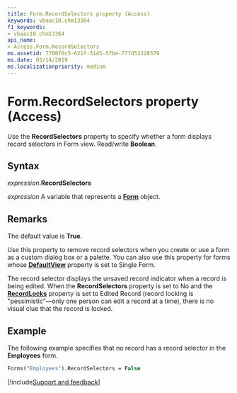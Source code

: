 ```yaml
---
title: Form.RecordSelectors property (Access)
keywords: vbaac10.chm13364
f1_keywords:
- vbaac10.chm13364
api_name:
- Access.Form.RecordSelectors
ms.assetid: 7700f0c5-621f-5145-57be-777d53228379
ms.date: 03/14/2019
ms.localizationpriority: medium
---
```



# Form.RecordSelectors property (Access)

Use the **RecordSelectors** property to specify whether a form displays record selectors in Form view. Read/write **Boolean**.


## Syntax

_expression_.**RecordSelectors**

_expression_ A variable that represents a **[Form](Access.Form.md)** object.


## Remarks

The default value is **True**.

Use this property to remove record selectors when you create or use a form as a custom dialog box or a palette. You can also use this property for forms whose **[DefaultView](Access.Form.DefaultView.md)** property is set to Single Form.

The record selector displays the unsaved record indicator when a record is being edited. When the **RecordSelectors** property is set to No and the **[RecordLocks](Access.Form.RecordLocks.md)** property is set to Edited Record (record locking is "pessimistic"—only one person can edit a record at a time), there is no visual clue that the record is locked.


## Example

The following example specifies that no record has a record selector in the **Employees** form.

```vb
Forms("Employees").RecordSelectors = False
```



[!include[Support and feedback](~/includes/feedback-boilerplate.md)]